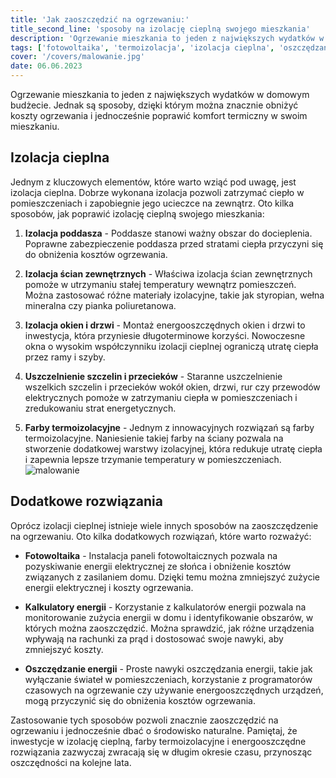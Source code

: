 ```yaml
---
title: 'Jak zaoszczędzić na ogrzewaniu:'
title_second_line: 'sposoby na izolację cieplną swojego mieszkania'
description: 'Ogrzewanie mieszkania to jeden z największych wydatków w domowym budżecie. Jednak są sposoby, dzięki którym można znacznie obniżyć koszty ogrzewania i jednocześnie poprawić komfort termiczny w swoim mieszkaniu.'
tags: ['fotowoltaika', 'termoizolacja', 'izolacja cieplna', 'oszczędzanie']
cover: '/covers/malowanie.jpg'
date: 06.06.2023
---
```


Ogrzewanie mieszkania to jeden z największych wydatków w domowym budżecie. Jednak są sposoby, dzięki którym można znacznie obniżyć koszty ogrzewania i jednocześnie poprawić komfort termiczny w swoim mieszkaniu.

## Izolacja cieplna

Jednym z kluczowych elementów, które warto wziąć pod uwagę, jest izolacja cieplna. Dobrze wykonana izolacja pozwoli zatrzymać ciepło w pomieszczeniach i zapobiegnie jego ucieczce na zewnątrz. Oto kilka sposobów, jak poprawić izolację cieplną swojego mieszkania:

1. **Izolacja poddasza** - Poddasze stanowi ważny obszar do docieplenia. Poprawne zabezpieczenie poddasza przed stratami ciepła przyczyni się do obniżenia kosztów ogrzewania.

2. **Izolacja ścian zewnętrznych** - Właściwa izolacja ścian zewnętrznych pomoże w utrzymaniu stałej temperatury wewnątrz pomieszczeń. Można zastosować różne materiały izolacyjne, takie jak styropian, wełna mineralna czy pianka poliuretanowa.

3. **Izolacja okien i drzwi** - Montaż energooszczędnych okien i drzwi to inwestycja, która przyniesie długoterminowe korzyści. Nowoczesne okna o wysokim współczynniku izolacji cieplnej ograniczą utratę ciepła przez ramy i szyby.

4. **Uszczelnienie szczelin i przecieków** - Staranne uszczelnienie wszelkich szczelin i przecieków wokół okien, drzwi, rur czy przewodów elektrycznych pomoże w zatrzymaniu ciepła w pomieszczeniach i zredukowaniu strat energetycznych.

5. **Farby termoizolacyjne** - Jednym z innowacyjnych rozwiązań są farby termoizolacyjne. Naniesienie takiej farby na ściany pozwala na stworzenie dodatkowej warstwy izolacyjnej, która redukuje utratę ciepła i zapewnia lepsze trzymanie temperatury w pomieszczeniach.
   ![malowanie](/covers/stock_painting_1.png)

## Dodatkowe rozwiązania

Oprócz izolacji cieplnej istnieje wiele innych sposobów na zaoszczędzenie na ogrzewaniu. Oto kilka dodatkowych rozwiązań, które warto rozważyć:

- **Fotowoltaika** - Instalacja paneli fotowoltaicznych pozwala na pozyskiwanie energii elektrycznej ze słońca i obniżenie kosztów związanych z zasilaniem domu. Dzięki temu można zmniejszyć zużycie energii elektrycznej i koszty ogrzewania.

- **Kalkulatory energii** - Korzystanie z kalkulatorów energii pozwala na monitorowanie zużycia energii w domu i identyfikowanie obszarów, w których można zaoszczędzić. Można sprawdzić, jak różne urządzenia wpływają na rachunki za prąd i dostosować swoje nawyki, aby zmniejszyć koszty.

- **Oszczędzanie energii** - Proste nawyki oszczędzania energii, takie jak wyłączanie świateł w pomieszczeniach, korzystanie z programatorów czasowych na ogrzewanie czy używanie energooszczędnych urządzeń, mogą przyczynić się do obniżenia kosztów ogrzewania.

Zastosowanie tych sposobów pozwoli znacznie zaoszczędzić na ogrzewaniu i jednocześnie dbać o środowisko naturalne. Pamiętaj, że inwestycje w izolację cieplną, farby termoizolacyjne i energooszczędne rozwiązania zazwyczaj zwracają się w długim okresie czasu, przynosząc oszczędności na kolejne lata.
